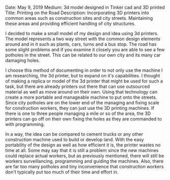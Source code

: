
Date: May 9, 2019
Medium: 3d model designed in Tinker cad and 3D printed
Title: Printing on the Road
Description: Incorporating 3D printers into common areas such as construction sites and city streets. Maintaining these areas and providing efficient handling of city structures.


I decided to make a small model of my design and idea using 3d printers. The model represents a two way street with the common design elements around and in it such as plants, cars, turns and a bus stop. The road has some slight problems and if you examine it closely you are able to see a few potholes in the street. This can be related to our own city and its many car damaging holes.

I choose this method of documenting in order to not only use the machine I am researching, the 3d printer, but to expand on it's capabilities. I thought of making a replica or model of the 3d printer that might be used for such a task, but there are already printers out there that can use outsourced material as well as move around on their own. Using that technology can create a more portable and manageable machine to put onto the streets. Since city potholes are on the lower end of the managing and fixing scale for construction workers, they can just use the 3D printing machines. If there is one to three people managing a mile or so of the area, the 3D printers can go off on their own fixing the holes as they are commanded to with programming.

In a way, the idea can be compared to cement trucks or any other construction machine used to build or develop land. With the easy portability of the design as well as how efficient it is, the printer wastes no time at all. Some may say that it is still a problem since the new machines could replace actual workers, but as previously mentioned, there will still be workers surveillancing, programming and guiding the machines. Also, there are far too many potholes and tiny inconvenience that construction workers don't typically put too much of their time and effort in.
